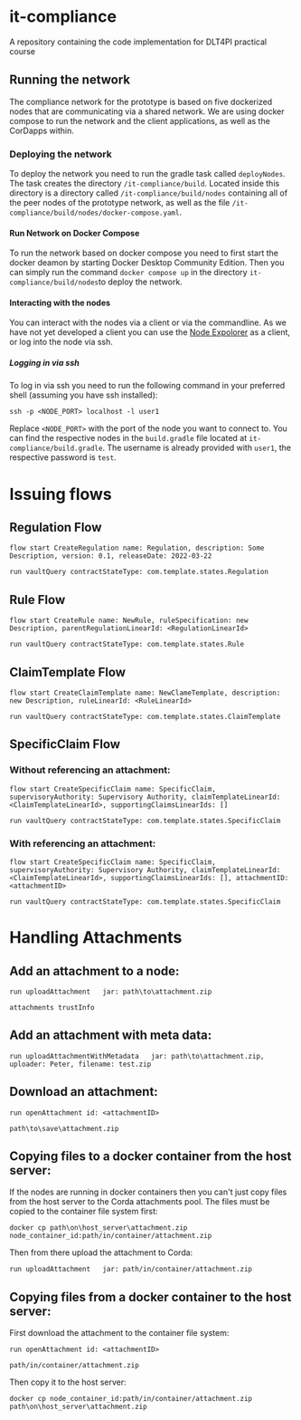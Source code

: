 # it-compliance
A repository containing the code implementation for DLT4PI practical course

## Running the network
The compliance network for the prototype is based on five dockerized nodes that are communicating via a shared network.
We are using docker compose to run the network and the client applications, as well as the CorDapps within. 

### Deploying the network
To deploy the network you need to run the gradle task called `deployNodes`. The task creates the directory `/it-compliance/build`.
Located inside this directory is a directory called `/it-compliance/build/nodes` containing all of the peer nodes of the prototype network, as well as the file `/it-compliance/build/nodes/docker-compose.yaml`.

#### Run Network on Docker Compose
To run the network based on docker compose you need to first start the docker deamon by starting Docker Desktop Community Edition. 
Then you can simply run the command `docker compose up` in the directory `it-compliance/build/nodes`to deploy the network. 

#### Interacting with the nodes
You can interact with the nodes via a client or via the commandline. As we have not yet developed a client you can use the [Node Expolorer](https://docs.r3.com/en/platform/corda/4.6/open-source/node-explorer.html) as a client, or log into the node via ssh.

##### Logging in via ssh
To log in via ssh you need to run the following command in your preferred shell (assuming you have ssh installed):
```
ssh -p <NODE_PORT> localhost -l user1
```
Replace `<NODE_PORT>` with the port of the node you want to connect to. You can find the respective nodes in the `build.gradle` file located at `it-compliance/build.gradle`. 
The username is already provided with `user1`, the respective password is `test`.


# Issuing flows

## Regulation Flow
`flow start CreateRegulation name: Regulation, description: Some Description, version: 0.1, releaseDate: 2022-03-22`

`run vaultQuery contractStateType: com.template.states.Regulation`

## Rule Flow 
`flow start CreateRule name: NewRule, ruleSpecification: new Description, parentRegulationLinearId: <RegulationLinearId>`

`run vaultQuery contractStateType: com.template.states.Rule`

## ClaimTemplate Flow 
`flow start CreateClaimTemplate name: NewClameTemplate, description: new Description, ruleLinearId: <RuleLinearId>`

`run vaultQuery contractStateType: com.template.states.ClaimTemplate`

## SpecificClaim Flow 

### Without referencing an attachment:
`flow start CreateSpecificClaim name: SpecificClaim, supervisoryAuthority: Supervisory Authority, claimTemplateLinearId: <ClaimTemplateLinearId>, supportingClaimsLinearIds: []`

`run vaultQuery contractStateType: com.template.states.SpecificClaim`

### With referencing an attachment:
`flow start CreateSpecificClaim name: SpecificClaim, supervisoryAuthority: Supervisory Authority, claimTemplateLinearId: <ClaimTemplateLinearId>, supportingClaimsLinearIds: [], attachmentID: <attachmentID>`

`run vaultQuery contractStateType: com.template.states.SpecificClaim`


# Handling Attachments

## Add an attachment to a node:
`run uploadAttachment   jar: path\to\attachment.zip`

`attachments trustInfo`

## Add an attachment with meta data:
`run uploadAttachmentWithMetadata   jar: path\to\attachment.zip, uploader: Peter, filename: test.zip`

## Download an attachment:
`run openAttachment id: <attachmentID>`

`path\to\save\attachment.zip`

## Copying files to a docker container from the host server:
If the nodes are running in docker containers then you can't just copy files from the host server to the Corda attachments pool. The files must be copied to the container file system first:

`docker cp path\on\host_server\attachment.zip node_container_id:path/in/container/attachment.zip`

Then from there upload the attachment to Corda:

`run uploadAttachment   jar: path/in/container/attachment.zip`


## Copying files from a docker container to the host server:
First download the attachment to the container file system:

`run openAttachment id: <attachmentID>`

`path/in/container/attachment.zip`

Then copy it to the host server:

`docker cp node_container_id:path/in/container/attachment.zip path\on\host_server\attachment.zip`



